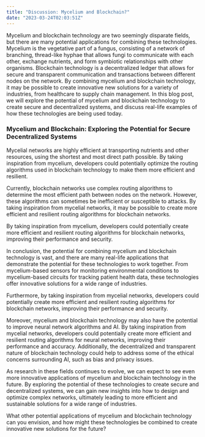 ```yaml
---
title: "Discussion: Mycelium and Blockchain?"
date: "2023-03-24T02:03:51Z"
---
```


Mycelium and blockchain technology are two seemingly disparate fields, but there are many potential applications for combining these technologies. Mycelium is the vegetative part of a fungus, consisting of a network of branching, thread-like hyphae that allows fungi to communicate with each other, exchange nutrients, and form symbiotic relationships with other organisms. Blockchain technology is a decentralized ledger that allows for secure and transparent communication and transactions between different nodes on the network. By combining mycelium and blockchain technology, it may be possible to create innovative new solutions for a variety of industries, from healthcare to supply chain management. In this blog post, we will explore the potential of mycelium and blockchain technology to create secure and decentralized systems, and discuss real-life examples of how these technologies are being used today.

### Mycelium and Blockchain: Exploring the Potential for Secure Decentralized Systems

Mycelial networks are highly efficient at transporting nutrients and other resources, using the shortest and most direct path possible. By taking inspiration from mycelium, developers could potentially optimize the routing algorithms used in blockchain technology to make them more efficient and resilient.

Currently, blockchain networks use complex routing algorithms to determine the most efficient path between nodes on the network. However, these algorithms can sometimes be inefficient or susceptible to attacks. By taking inspiration from mycelial networks, it may be possible to create more efficient and resilient routing algorithms for blockchain networks.

By taking inspiration from mycelium, developers could potentially create more efficient and resilient routing algorithms for blockchain networks, improving their performance and security.

In conclusion, the potential for combining mycelium and blockchain technology is vast, and there are many real-life applications that demonstrate the potential for these technologies to work together. From mycelium-based sensors for monitoring environmental conditions to mycelium-based circuits for tracking patient health data, these technologies offer innovative solutions for a wide range of industries.

Furthermore, by taking inspiration from mycelial networks, developers could potentially create more efficient and resilient routing algorithms for blockchain networks, improving their performance and security.

Moreover, mycelium and blockchain technology may also have the potential to improve neural network algorithms and AI. By taking inspiration from mycelial networks, developers could potentially create more efficient and resilient routing algorithms for neural networks, improving their performance and accuracy. Additionally, the decentralized and transparent nature of blockchain technology could help to address some of the ethical concerns surrounding AI, such as bias and privacy issues.

As research in these fields continues to evolve, we can expect to see even more innovative applications of mycelium and blockchain technology in the future. By exploring the potential of these technologies to create secure and decentralized systems, we can gain new insights into how to design and optimize complex networks, ultimately leading to more efficient and sustainable solutions for a wide range of industries.

What other potential applications of mycelium and blockchain technology can you envision, and how might these technologies be combined to create innovative new solutions for the future?
